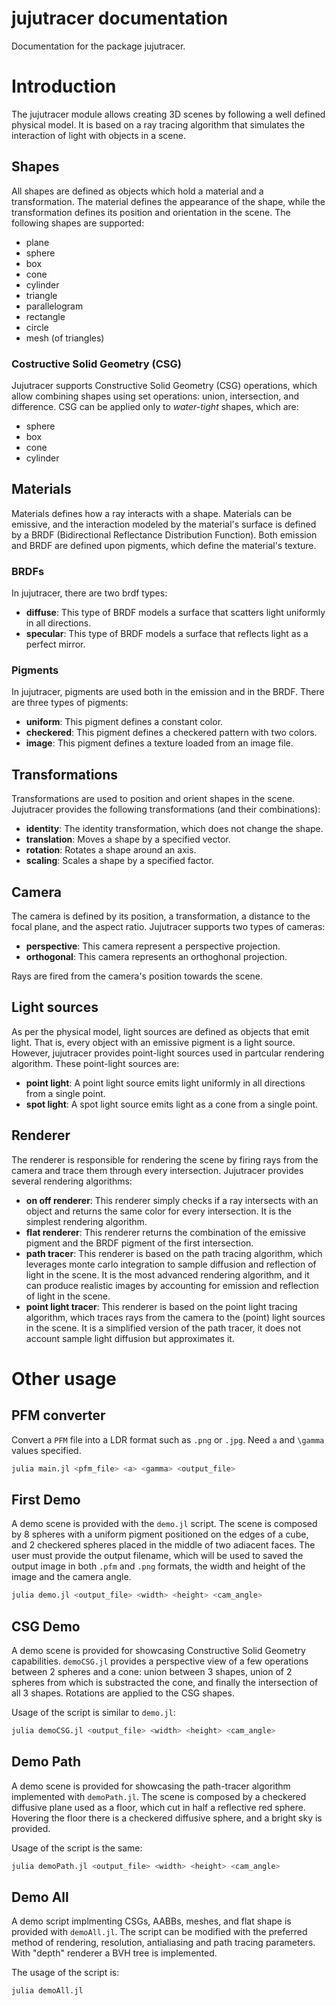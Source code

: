 # jujutracer documentation

Documentation for the package jujutracer.

# Introduction
The jujutracer module allows creating 3D scenes by following a well defined physical model. It is based on a ray tracing algorithm that simulates the interaction of light with objects in a scene.

## Shapes
All shapes are defined as objects which hold a material and a transformation. The material defines the appearance of the shape, while the transformation defines its position and orientation in the scene. The following shapes are supported:
- plane
- sphere
- box
- cone
- cylinder
- triangle
- parallelogram
- rectangle
- circle
- mesh (of triangles)

### Costructive Solid Geometry (CSG)
Jujutracer supports Constructive Solid Geometry (CSG) operations, which allow combining shapes using set operations: union, intersection, and difference.
CSG can be applied only to *water-tight* shapes, which are:
- sphere
- box
- cone
- cylinder

## Materials
Materials defines how a ray interacts with a shape. Materials can be emissive, and the interaction modeled by the material's surface is defined by a BRDF (Bidirectional Reflectance Distribution Function). Both emission and BRDF are defined upon pigments, which define the material's texture.
### BRDFs
In jujutracer, there are two brdf types:
- **diffuse**: This type of BRDF models a surface that scatters light uniformly in all directions.
- **specular**: This type of BRDF models a surface that reflects light as a perfect mirror.
### Pigments
In jujutracer, pigments are used both in the emission and in the BRDF. There are three types of pigments:
- **uniform**: This pigment defines a constant color.
- **checkered**: This pigment defines a checkered pattern with two colors.
- **image**: This pigment defines a texture loaded from an image file.

## Transformations
Transformations are used to position and orient shapes in the scene. Jujutracer provides the following transformations (and their combinations):
- **identity**: The identity transformation, which does not change the shape.
- **translation**: Moves a shape by a specified vector.
- **rotation**: Rotates a shape around an axis.
- **scaling**: Scales a shape by a specified factor.

## Camera
The camera is defined by its position, a transformation, a distance to the focal plane, and the aspect ratio. Jujutracer supports two types of cameras:
- **perspective**: This camera represent a perspective projection.
- **orthogonal**: This camera represents an orthoghonal projection.

Rays are fired from the camera's position towards the scene.

## Light sources
As per the physical model, light sources are defined as objects that emit light. That is, every object with an emissive pigment is a light source. However, jujutracer provides point-light sources used in partcular rendering algorithm. These point-light sources are:
- **point light**: A point light source emits light uniformly in all directions from a single point.
- **spot light**: A spot light source emits light as a cone from a single point.

## Renderer
The renderer is responsible for rendering the scene by firing rays from the camera and trace them through every intersection.
Jujutracer provides several rendering algorithms:
- **on off renderer**: This renderer simply checks if a ray intersects with an object and returns the same color for every intersection. It is the simplest rendering algorithm.
- **flat renderer**: This renderer returns the combination of the emissive pigment and the BRDF pigment of the first intersection. 
- **path tracer**: This renderer is based on the path tracing algorithm, which leverages monte carlo integration to sample diffusion and reflection of light in the scene. It is the most advanced rendering algorithm, and it can produce realistic images by accounting for emission and reflection of light in the scene.
- **point light tracer**: This renderer is based on the point light tracing algorithm, which traces rays from the camera to the (point) light sources in the scene. It is a simplified version of the path tracer, it does not account sample light diffusion but approximates it.


# Other usage

## PFM converter
Convert a `PFM` file into a LDR format such as `.png` or `.jpg`. Need ``a`` and ``\gamma`` values specified.

```bash
julia main.jl <pfm_file> <a> <gamma> <output_file>
```

## First Demo
A demo scene is provided with the `demo.jl` script. The scene is composed by 8 spheres with a uniform pigment positioned on the edges of a cube, and 2 checkered spheres placed in the middle of two adiacent faces.
The user must provide the output filename, which will be used to saved the output image in both `.pfm` and `.png` formats, the width and height of the image and the camera angle.
```bash
julia demo.jl <output_file> <width> <height> <cam_angle>
```

## CSG Demo
A demo scene is provided for showcasing Constructive Solid Geometry capabilities. `demoCSG.jl` provides a perspective view of a few operations between 2 spheres and a cone: union between 3 shapes, union of 2 spheres from which is substracted the cone, and finally the intersection of all 3 shapes. Rotations are applied to the CSG shapes.

Usage of the script is similar to `demo.jl`:
```bash
julia demoCSG.jl <output_file> <width> <height> <cam_angle>
```

## Demo Path
A demo scene is provided for showcasing the path-tracer algorithm implemented with `demoPath.jl`. The scene is composed by a checkered diffusive plane used as a floor, which cut in half a reflective red sphere. Hovering the floor there is a checkered diffusive sphere, and a bright sky is provided.

Usage of the script is the same:
```bash
julia demoPath.jl <output_file> <width> <height> <cam_angle>
```

## Demo All
A demo script implmenting CSGs, AABBs, meshes, and flat shape is provided with `demoAll.jl`. The script can be modified with the preferred method of rendering, resolution, antialiasing and path tracing parameters. With "depth" renderer a BVH tree is implemented.

The usage of the script is:
```bash
julia demoAll.jl
```

